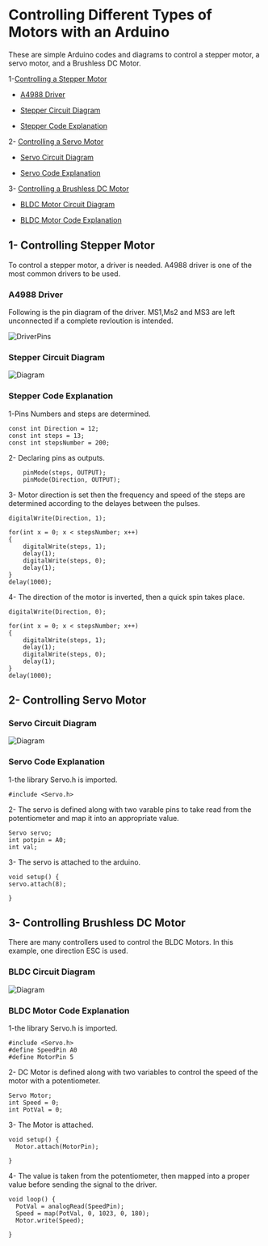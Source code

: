 # Controlling Different Types of Motors with an Arduino

These are simple Arduino codes and diagrams to control a stepper motor, a servo motor, and a Brushless DC Motor.

1-[Controlling a Stepper Motor](https://github.com/AbdullahAlshambri/Controlling-Different-Types-of-Motors#1--controlling-stepper-motor
) 
  - [A4988 Driver](https://github.com/AbdullahAlshambri/Controlling-Different-Types-of-Motors#a4988-driver)

  - [Stepper Circuit Diagram](https://github.com/AbdullahAlshambri/Controlling-Different-Types-of-Motors#stepper-circuit-diagram
)

  - [Stepper Code Explanation](https://github.com/AbdullahAlshambri/Controlling-Different-Types-of-Motors#stepper-code-explanation
)

2- [Controlling a Servo Motor](https://github.com/AbdullahAlshambri/Controlling-Different-Types-of-Motors#2--controlling-servo-motor
) 

  - [Servo Circuit Diagram](https://github.com/AbdullahAlshambri/Controlling-Different-Types-of-Motors#bldc-circuit-diagram
)

  - [Servo Code Explanation](https://github.com/AbdullahAlshambri/Controlling-Different-Types-of-Motors#bldc-motor-code-explanation)


3- [Controlling a Brushless DC Motor](https://github.com/AbdullahAlshambri/Controlling-Different-Types-of-Motors#3--controlling-brushless-dc-motor
) 

  - [BLDC Motor Circuit Diagram](https://github.com/AbdullahAlshambri/Controlling-Different-Types-of-Motors#bldc-circuit-diagram
)

  - [BLDC Motor Code Explanation](https://github.com/AbdullahAlshambri/Controlling-Different-Types-of-Motors#bldc-motor-code-explanation)
  

## 1- Controlling Stepper Motor
To control a stepper motor, a driver is needed. A4988 driver is one of the most common drivers to be used.

### A4988 Driver

Following is the pin diagram of the driver. MS1,Ms2 and MS3 are left unconnected if a complete revloution is intended.

![DriverPins](https://a.pololu-files.com/picture/0J10073.600.jpg?75d9ca5bb2e095e5c5f64350019e1b81
)



    
### Stepper Circuit Diagram

![Diagram](https://github.com/AbdullahAlshambri/StepperMotorControl/blob/main/diagram.png?raw=true)




### Stepper Code Explanation  

1-Pins Numbers and steps are determined.
```
const int Direction = 12;
const int steps = 13;
const int stepsNumber = 200;
```
2- Declaring pins as outputs.
```
	pinMode(steps, OUTPUT);
	pinMode(Direction, OUTPUT);
```
3- Motor direction is set then the frequency and speed of the steps are determined according to the delayes between the pulses.

```
digitalWrite(Direction, 1);

for(int x = 0; x < stepsNumber; x++)
{
	digitalWrite(steps, 1);
	delay(1);
	digitalWrite(steps, 0);
	delay(1);
}
delay(1000); 
```
4- The direction of the motor is inverted, then a quick spin takes place.
```
digitalWrite(Direction, 0);

for(int x = 0; x < stepsNumber; x++)
{
	digitalWrite(steps, 1);
	delay(1);
	digitalWrite(steps, 0);
	delay(1);
}
delay(1000); 
```



## 2- Controlling Servo Motor


### Servo Circuit Diagram

![Diagram](https://github.com/AbdullahAlshambri/ServoMOTORControl/blob/main/Diagram.png?raw=true)



### Servo Code Explanation  

1-the library Servo.h is imported.
```
#include <Servo.h>
```
2- The servo is defined along with two varable pins to take read from the potentiometer and map it into an appropriate value.
```
Servo servo;
int potpin = A0;
int val;
```
3- The servo is attached to the arduino.

```
void setup() {
servo.attach(8);

}
```


## 3- Controlling Brushless DC Motor
There are many controllers used to control the BLDC Motors. In this example, one direction ESC is used.


### BLDC Circuit Diagram

![Diagram](https://user-images.githubusercontent.com/83937586/180501804-bb5e93a0-b8a5-4a72-b1cb-922952bf923f.png)



### BLDC Motor Code Explanation  

1-the library Servo.h is imported.
```
#include <Servo.h>
#define SpeedPin A0
#define MotorPin 5
```
2- DC Motor is defined along with two variables to control the speed of the motor with a potentiometer.
```
Servo Motor;
int Speed = 0;
int PotVal = 0;
```
3- The Motor is attached.

```
void setup() {
  Motor.attach(MotorPin); 
  
}
```
4- The value is taken from the potentiometer, then mapped into a proper value before sending the signal to the driver.
```
void loop() {
  PotVal = analogRead(SpeedPin);
  Speed = map(PotVal, 0, 1023, 0, 180);
  Motor.write(Speed);

}
```
